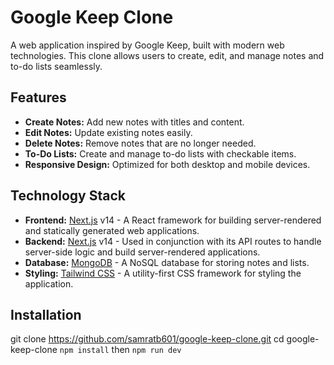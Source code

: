 # Google Keep Clone

A web application inspired by Google Keep, built with modern web technologies. This clone allows users to create, edit, and manage notes and to-do lists seamlessly.

## Features

- **Create Notes:** Add new notes with titles and content.
- **Edit Notes:** Update existing notes easily.
- **Delete Notes:** Remove notes that are no longer needed.
- **To-Do Lists:** Create and manage to-do lists with checkable items.
- **Responsive Design:** Optimized for both desktop and mobile devices.

## Technology Stack

- **Frontend:** [Next.js](https://nextjs.org/) v14 - A React framework for building server-rendered and statically generated web applications.
- **Backend:** [Next.js](https://nextjs.org/) v14 - Used in conjunction with its API routes to handle server-side logic and build server-rendered applications.
- **Database:** [MongoDB](https://www.mongodb.com/) - A NoSQL database for storing notes and lists.
- **Styling:** [Tailwind CSS](https://tailwindcss.com/) - A utility-first CSS framework for styling the application.

## Installation

git clone https://github.com/samratb601/google-keep-clone.git
cd google-keep-clone 
`npm install` then `npm run dev`
